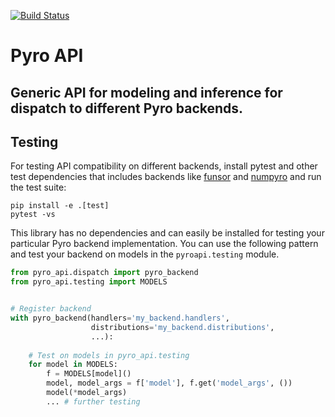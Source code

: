 [![Build Status](https://travis-ci.com/pyro-ppl/pyro-api.svg?branch=master)](https://travis-ci.com/pyro-ppl/pyro-api)

# Pyro API

Generic API for modeling and inference for dispatch to different Pyro backends.
----------------------------------------------------------------------------------------------------

## Testing

For testing API compatibility on different backends, install pytest and other test dependencies that includes backends like [funsor](https://github.com/pyro-ppl/funsor) and [numpyro](https://github.com/pyro-ppl/numpyro) and run the test suite:

```
pip install -e .[test]
pytest -vs
```

This library has no dependencies and can easily be installed for testing your particular Pyro backend
implementation. You can use the following pattern and test your backend on models in the `pyroapi.testing`
module.

```python
from pyro_api.dispatch import pyro_backend
from pyro_api.testing import MODELS


# Register backend
with pyro_backend(handlers='my_backend.handlers', 
                  distributions='my_backend.distributions',
                  ...):
                  
    # Test on models in pyro_api.testing
    for model in MODELS:
        f = MODELS[model]()
        model, model_args = f['model'], f.get('model_args', ())
        model(*model_args) 
        ... # further testing
``` 
